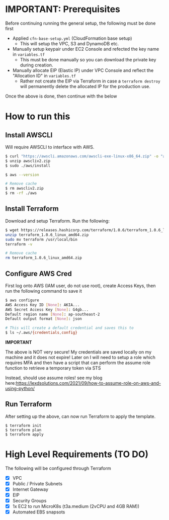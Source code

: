 # IMPORTANT: Prerequisites
Before continuing running the general setup, the following must be done first

 - Applied `cfn-base-setup.yml` (CloudFormation base setup)
   - This will setup the VPC, S3 and DynamoDB etc.
 - Manually setup keypair under EC2 Console and refected the key name in `variables.tf`
   - This must be done manually so you can download the private key during creation.
 - Manually allocate EIP (Elastic IP) under VPC Console and reflect the "Allocation ID" in `variables.tf`
   - Rather not create the EIP via Terraform in case a `terraform destroy` will permanently delete the allocated IP for the production use.

Once the above is done, then continue with the below

# How to run this

## Install AWSCLI
Will require AWSCLI to interface with AWS.

```bash
$ curl "https://awscli.amazonaws.com/awscli-exe-linux-x86_64.zip" -o "awscliv2.zip"
$ unzip awscliv2.zip
$ sudo ./aws/install

$ aws --version

# Remove cache
$ rm awscliv2.zip
$ rm -rf ./aws
```
## Install Terraform
Download and setup Terraform. Run the following:

```bash
$ wget https://releases.hashicorp.com/terraform/1.0.6/terraform_1.0.6_linux_amd64.zip
unzip terraform_1.0.6_linux_amd64.zip
sudo mv terraform /usr/local/bin
terraform -v

# Remove cache
rm terraform_1.0.6_linux_amd64.zip
```

## Configure AWS Cred
First log onto AWS (IAM user, do not use root), create Access Keys, then run the following command to save it

```bash
$ aws configure
AWS Access Key ID [None]: AKIA...
AWS Secret Access Key [None]: G4gb...
Default region name [None]: ap-southeast-2
Default output format [None]: json

# This will create a default credential and saves this to
$ ls ~/.aws/{credentials,config}
```
**IMPORTANT**

The above is NOT very secure! My credentials are saved locally on my machine and it does not expire! Later on I will need to setup a role which requires MFA and then have a script that can perform the assume role function to retrieve a temporary token via STS

Instead, should use assume roles! see my blog here:https://lexdsolutions.com/2021/09/how-to-assume-role-on-aws-and-using-python/ 

## Run Terraform
After setting up the above, can now run Terraform to apply the template.
```
$ terraform init
$ terraform plan
$ terraform apply
```


# High Level Requirements (TO DO)
The following will be configured through Terraform
 - [x] VPC
 - [x] Public / Private Subnets
 - [x] Internet Gateway
 - [x] EIP
 - [x] Security Groups
 - [x] 1x EC2 to run MicroK8s (t3a.medium (2vCPU and 4GB RAM))
 - [x] Automated EBS snapsots
